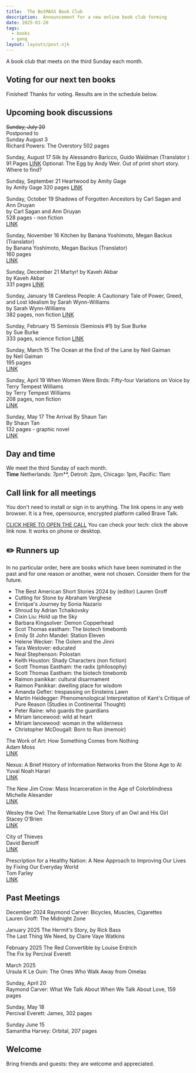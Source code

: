 ```yaml
---
title:  The BotMASS Book Club     
description:  Announcement for a new online book club forming  
date: 2025-01-20
tags:
  - books
  - gang 
layout: layouts/post.njk
---
```

A book club that meets on the third Sunday each month.   

## Voting for our next ten books
Finished! Thanks for voting. Results are in the schedule below.
    
## Upcoming book discussions  
    
~~Sunday, July 20~~  
Postponed to  
Sunday August 3     
Richard Powers: The Overstory    502 pages  
  
Sunday, August 17
Silk by Alessandro Baricco, Guido Waldman (Translator )  
91 Pages
[LINK](https://www.goodreads.com/book/show/61264.Silk?ac=1)
Optional: The Egg by Andy Weir.  Out of print short story.  Where to find?      


Sunday, September 21
Heartwood by Amity Gage  
by Amity Gage
320 pages
[LINK](https://www.nytimes.com/2025/03/30/books/review/heartwood-amity-gaige.html)
  
Sunday, October 19
Shadows of Forgotten Ancestors by Carl Sagan and Ann Druyan  
by Carl Sagan and Ann Druyan  
528 pages - non fiction  
[LINK](https://www.goodreads.com/book/show/61662.Shadows_of_Forgotten_Ancestors)  
  
Sunday, November 16
Kitchen by Banana Yoshimoto, Megan Backus  (Translator)  
by Banana Yoshimoto, Megan Backus  (Translator)  
160 pages   
[LINK](https://www.goodreads.com/book/show/50144.Kitchen)  
  
Sunday, December 21
Martyr!   by Kaveh Akbar    
by Kaveh Akbar  
331 pages
[LINK](https://www.goodreads.com/book/show/139400713-martyr)  
  
Sunday, January 18
Careless People: A Cautionary Tale of Power, Greed, and Lost Idealism   by Sarah Wynn-Williams    
by Sarah Wynn-Williams  
382 pages, non fiction
[LINK](https://www.goodreads.com/book/show/223436601-careless-people)  
  
Sunday, February 15
Semiosis   (Semiosis #1)   by Sue Burke    
by Sue Burke  
333 pages, science fiction 
[LINK]( https://www.goodreads.com/book/show/35018907-semiosis)  
  
Sunday, March 15
The Ocean at the End of the Lane by Neil Gaiman  
by Neil Gaiman  
195 pages   
[LINK](https://www.goodreads.com/book/show/18505792-the-ocean-at-the-end-of-the-lane)  
  
Sunday, April 19
When Women Were Birds: Fifty-four Variations on Voice   by Terry Tempest Williams   
by Terry Tempest Williams  
208 pages, non fiction   
[LINK](https://www.goodreads.com/book/show/13166601-when-women-were-birds )  
  
Sunday, May 17
The Arrival By Shaun Tan  
By Shaun Tan  
132 pages - graphic novel  
[LINK](https://www.goodreads.com/book/show/920607.The_Arrival)  
    
  

## Day and time   
We meet the third Sunday of each month.  
__Time__ Netherlands: 7pm**, Detroit: 2pm, Chicago: 1pm, Pacific: 11am
    

## Call link for all meetings #
You don't need to install or sign in to anything. The link opens in any web browser. It is a free, opensource, encrypted platform called Brave Talk.

[CLICK HERE TO OPEN THE CALL](https://pikl.us/nufgyh64)
You can check your tech: click the above link now. It works on phone or desktop.

  

## ✏️ Runners up
In no particular order, here are books which have been nominated in the past and for one reason or another, were not chosen.  Consider them for the future.    
* The Best American Short Stories 2024 by (editor) Lauren Groff  
* Cutting for Stone  by Abraham Verghese  
* Enrique's Journey   by Sonia Nazario    
* Shroud   by Adrian Tchaikovsky  
* Cixin Liu: Hold up the Sky
* Barbara Kingsolver: Demon Copperhead
* Scot Thomas eastham: The biotech timebomb
* Emily St John Mandel: Station Eleven
* Helene Wecker: The Golem and the Jinni
* Tara Westover: educated
* Neal Stephenson: Polostan
* Keith Houston: Shady Characters (non fiction)
* Scott Thomas Eastham: the radix (philosophy)
* Scott Thomas Eastham: the biotech timebomb
* Raimon panikkar: cultural disarmament
* Raimon Panikkar: dwelling place for wisdom
* Amanda Gefter: trespassing on Einsteins Lawn
* Martin Heidegger: Phenomenological Interpretation of Kant's Critique of Pure Reason (Studies in Continental Thought)
* Peter Raine: who guards the guardians
* Miriam lancewood: wild at heart
* Miriam lancewood: woman in the wilderness
* Christopher McDougall: Born to Run (memoir)
    
The Work of Art: How Something Comes from Nothing  
Adam Moss  
[LINK](https://www.goodreads.com/book/show/192723955-the-work-of-art )  

Nexus: A Brief History of Information Networks from the Stone Age to AI  
Yuval Noah Harari  
[LINK](https://www.goodreads.com/book/show/204927599-nexus)  
  
The New Jim Crow: Mass Incarceration in the Age of Colorblindness  
Michelle Alexander  
[LINK](https://www.goodreads.com/book/show/6792458-the-new-jim-crow)  
  
Wesley the Owl: The Remarkable Love Story of an Owl and His Girl  
Stacey O'Brien  
[LINK](https://www.goodreads.com/book/show/3001512-wesley-the-owl)  
  
City of Thieves  
David Benioff  
[LINK](https://www.goodreads.com/book/show/1971304.City_of_Thieves)  
  
  
Prescription for a Healthy Nation: A New Approach to Improving Our Lives by Fixing Our Everyday World  
Tom Farley  
[LINK](https://www.goodreads.com/book/show/1273282.Prescription_for_a_Healthy_Nation)  
  


## Past Meetings
December 2024
Raymond Carver: Bicycles, Muscles, Cigarettes    
Lauren Groff: The Midnight Zone  
  
January 2025
The Hermit's Story, by Rick Bass  
The Last Thing We Need, by Claire Vaye Watkins  
  
February 2025
The Red Convertible by Louise Erdrich  
The Fix by Percival Everett  

March 2025    
Ursula K Le Guin: The Ones Who Walk Away from Omelas  

Sunday, April 20   
Raymond Carver: What We Talk About When We Talk About Love,  159 pages
  
Sunday, May 18  
Percival Everett: James, 302 pages 
  
Sunday June 15  
Samantha Harvey: Orbital, 207 pages  


## Welcome    
Bring friends and guests: they are welcome and appreciated.  
  